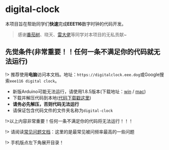 # digital-clock

本项目旨在帮助同学们**快速**完成**EEE116**数字时钟的代码开发。
> 感谢[番茄树](https://tomatotrees.xyz)、晓天、[雷大佬](https://github.com/Obsverrr)等同学对本项目的无私贡献~

## 先觉条件(非常重要！！任何一条不满足你的代码就无法运行)
!> 推荐使用**电脑**访问本文档。地址：`https://digitalclock.eee.dog`或Google搜索`eee116 digital clock`。
 - 新版Arduino可能无法运行，请使用1.8.5版本(下载地址：[win](https://cloud.yimian.xyz/install/arduino/1.8.5/arduino-1.8.5-windows.zip) / [mac](https://cloud.yimian.xyz/install/arduino/1.8.5/arduino-1.8.5-macosx.zip))
 - 下载并解压代码到本地([代码下载戳这里](https://cloud.yimian.xyz/package/iotcat/digital-clock/digital-clock.zip))
 - **请务必先解压，否则代码无法运行**
 - 请保证包含代码文件的文件夹名称为`digital-clock`

!>以上内容非常重要！任何一条不满足你的代码将无法运行！！！

!> 请阅读[常见问题文档](/qa)：这里的是最常见被问频率最高的一些问题

!> 手机版点左下角展开目录！
